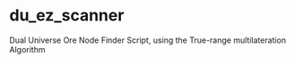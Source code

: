 # du_ez_scanner
Dual Universe Ore Node Finder Script, using the True-range multilateration Algorithm 
